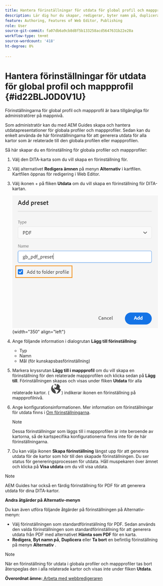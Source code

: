 ```yaml
---
title: Hantera förinställningar för utdata för global profil och mappprofil
description: Lär dig hur du skapar, redigerar, byter namn på, duplicerar och tar bort förinställningar för utdata i global profil och mappprofil som administrativa användare i AEM Guides.
feature: Authoring, Features of Web Editor, Publishing
role: User
source-git-commit: fa07db6a9cb8d8f5b133258acd5647631b22e28a
workflow-type: tm+mt
source-wordcount: '418'
ht-degree: 0%

---
```


# Hantera förinställningar för utdata för global profil och mappprofil {#id22BLJ0D0V1U}

Förinställningarna för global profil och mappprofil är bara tillgängliga för administratörer på mappnivå.

Som administratör kan du med AEM Guides skapa och hantera utdatapresentationer för globala profiler och mappprofiler. Sedan kan du enkelt använda de här förinställningarna för att generera utdata för alla kartor som är relaterade till den globala profilen eller mappprofilen.

Så här skapar du en förinställning för globala profiler och mappprofiler:

1. Välj den DITA-karta som du vill skapa en förinställning för.
1. Välj alternativet **Redigera ämnen** på menyn **Alternativ** i kartfilen. Kartfilen öppnas för redigering i Web Editor.
1. Välj ikonen + på fliken **Utdata** om du vill skapa en förinställning för DITA-kartan.

   ![](images/add-global-output-preset.png){width="350" align="left"}

1. Ange följande information i dialogrutan **Lägg till förinställning**:
   - Typ
   - Namn
   - Mål \(för kunskapsbasförinställning\)
1. Markera kryssrutan **Lägg till i mappprofil** om du vill skapa en förinställning för den relaterade mappprofilen och klicka sedan på **Lägg till**. Förinställningen skapas och visas under fliken **Utdata** för alla relaterade kartor. \( ![](images/global-preset-icon.svg)\) indikerar ikonen en förinställning på mappprofilnivå.
1. Ange konfigurationsinformationen. Mer information om förinställningar för utdata finns i [Om förinställningarna](./generate-output-understand-presets.md).

   >[!NOTE]
   >
   > Dessa förinställningar som läggs till i mappprofilen är inte beroende av kartorna, så de kartspecifika konfigurationerna finns inte för de här förinställningarna.

1. Du kan välja ikonen **Skapa förinställning** längst upp för att generera utdata för de kartor som hör till den skapade förinställningen. Du ser status för genereringsprocessen för utdata. Håll muspekaren över ämnet och klicka på **Visa utdata** om du vill visa utdata.

>[!NOTE]
>
> AEM Guides har också en färdig förinställning för PDF för att generera utdata för dina DITA-kartor.

**Andra åtgärder på Alternativ-menyn**

Du kan även utföra följande åtgärder på förinställningen på Alternativ-menyn:

- Välj förinställningen som standardförinställning för PDF. Sedan används den valda förinställningen som standardförinställning för att generera utdata från PDF med alternativet **Hämta som PDF** för en karta.
- **Redigera**, **Byt namn på**, **Duplicera** eller **Ta bort** en befintlig förinställning på menyn **Alternativ** .

>[!NOTE]
>
> När en förinställning för utdata i globala profiler och mappprofiler tas bort återspeglas den i alla relaterade kartor och visas inte under fliken **Utdata**.

**Överordnat ämne:**[ Arbeta med webbredigeraren](web-editor.md)
